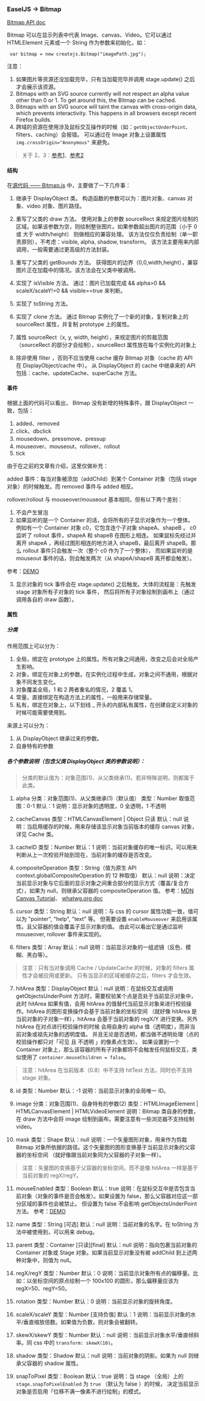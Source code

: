 ### EaselJS -> Bitmap

[Bitmap API doc](http://createjs.com/docs/easeljs/classes/Bitmap.html)

Bitmap 可以在显示列表中代表 Image、canvas、Video。它可以通过 HTMLElement 元素或一个 String 作为参数来初始化，如：

```
 var bitmap = new createjs.Bitmap("imagePath.jpg");
```

注意：
1. 如果图片等资源还没加载完毕，只有当加载完毕并调用 stage.update() 之后才会展示该资源。
2. Bitmaps with an SVG source currently will not respect an alpha value other than 0 or 1. To get around this, the Bitmap can be cached.
3. Bitmaps with an SVG source will taint the canvas with cross-origin data, which prevents interactivity. This happens in all browsers except recent Firefox builds.
4. 跨域的资源在使用涉及鼠标交互操作的时候（如：`getObjectUnderPoint`、filters、caching）会报错。
可以通过在 Image 对象上设置属性 `img.crossOrigin="Anonymous"` 来避免。

> 关于 2、3：[参考1](https://github.com/CreateJS/EaselJS/issues/325)、[参考2](http://stackoverflow.com/questions/25608721/unable-to-preload-and-display-svg-with-createjs)

#### 结构

在[源代码 —— Bitmap.js](http://www.createjs.com/docs/easeljs/files/easeljs_display_Bitmap.js.html)
中，主要做了一下几件事：

1. 继承于 DisplayObject 类。
构造函数的参数可以为：图片对象、canvas 对象、video 对象、图片路径。

2. 重写了父类的 draw 方法。
使用对象上的参数 sourceRect 来规定图片绘制的区域。如果该参数为空，则绘制整张图片。如果参数超出图片的范围（小于 0 或 大于 width/height）
则做相应的兼容处理。
该方法仅仅负责绘制（单一职责原则），不考虑：visible, alpha, shadow, transform。
该方法主要用来内部调用，一般需要通过更高级的方法封装。

3. 重写了父类的 getBounds 方法。
获得图片的边界（0,0,width,height），兼容图片正在加载中的情况。该方法会在父类中被调用。

4. 实现了 isVisible 方法。
通过：图片已加载完成 && alpha>0 && scaleX/scaleY!=0 && visible==true 来判断。

5. 实现了 toString 方法。

6. 实现了 clone 方法。
通过 Bitmap 实例化了一个新的对象，复制对象上的 sourceRect 属性，并复制 prototype 上的属性。

7. 属性 sourceRect（x, y, width, height），来规定图片的剪裁范围（sourceRect 的部分才会绘制），sourceRect 属性放在每个实例化的对象上

8. 除非使用 filter ，否则不应当使用 cache 缓存 Bitmap 对象（cache 的 API 在 DisplayObject/cache 中）。
从 DisplayObject 的 cache 中继承来的 API 包括：cache、updateCache、superCache 方法。


#### 事件

根据上面的代码可以看出， Bitmap 没有新增的特殊事件，跟 DisplayObject 一致，包括：

1. added、removed
2. click、dbclick
3. mousedown、pressmove、pressup
4. mouseover、mouseout、rollover、rollout
5. tick

由于在之前的文章有介绍，这里仅做补充：

added 事件：每当对象被添加（addChild）到某个 Container 对象（包括 stage 对象）的时候触发。而 removed 事件与 added 相反。

rollover/rollout 与 mouseover/mouseout 基本相同，但有以下两个差别：
1. 不会产生冒泡
2. 如果监听的是一个 Container 的话，会将所有的子显示对象作为一个整体。
例如有一个 Container 对象 c0，它包含连个子对象 shapeA、shapeB 。 c0 监听了 rollout 事件，shapeA 和 shapeB 在图形上相连。
如果鼠标先经过并离开 shapeA ，再经过图形相连的地方进入 shapeB，最后离开 shapeB。那么 rollout 事件只会触发一次（整个 c0 作为了一个整体），
而如果监听的是 mouseout 事件的话，则会触发两次（从 shapeA/shapeB 离开都会触发）。

参考：[DEMO](https://jsfiddle.net/tianyn1990/31fdcxok/)

3. 显示对象的 tick 事件会在 stage.update() 之后触发。大体的流程是：先触发 stage 对象所有子对象的 tick 事件，
然后将所有子对象绘制到画布上（通过调用各自的 draw 函数）。


#### 属性

##### 分类

作用范围上可以分为：
1. 全局，绑定在 prototype 上的属性。所有对象之间通用，改变之后会对全局产生影响。
2. 对象，绑定在对象上的参数。在实例化过程中生成，对象之间不通用，根据对象不同发生变化。
3. 对象覆盖全局，1 和 2 两者重名的情况，2 覆盖 1。
4. 常量，直接绑定在构造方法上的属性，一般用来存储常量。
5. 私有，绑定在对象上，以下划线 _ 开头的内部私有属性，在创建自定义对象的时候可能需要使用到。

来源上可以分为：
1. 从 DisplayObject 继承过来的参数。
2. 自身特有的参数

##### 各个参数说明（包含父类 DisplayObject 类的参数说明）：

> 分类的默认值为：对象范围(1)、从父类继承(1)。若非特殊说明，则都属于此类。

1. alpha
分类：对象范围(1)、从父类继承(1)（默认值）
类型：Number
取值范围：0-1
默认：1
说明：显示对象的透明度，0 全透明，1 不透明

2. cacheCanvas
类型：HTMLCanvasElement | Object  只读
默认：null
说明：当启用缓存的时候，用来存储该显示对象当前版本的缓存 canvas 对象，详见 Cache 类。

3. cacheID
类型：Number
默认：1
说明：当前对象缓存的唯一标识。可以用来判断从上一次校验开始到现在，当前对象的缓存是否改变。

4. compositeOperation
类型：String（值为原生 API context.globalCompositeOperation 的 12 种取值）
默认：null
说明：决定当前显示对象与它后面的显示对象之间重合部分的显示方式（覆盖/复合方式），如果为 null，则继承父容器的 compositeOperation 值。
参考：[MDN Canvas Tutorial](https://developer.mozilla.org/zh-CN/docs/Web/API/Canvas_API/Tutorial/Compositing)、
[whatwg.org doc](http://www.whatwg.org/specs/web-apps/current-work/multipage/the-canvas-element.html#compositing)

5. cursor
类型：String
默认：null
说明：与 css 的 cursor 属性功能一致，值可以为 "pointer", "help", "text" 等。
但需要设置 `enableMouseover` 来启用该属性。且父容器的值会覆盖子显示对象的值。
由此可以看出它是通过监听 mouseover, rollover 事件来实现的。

6. filters
类型：Array
默认：null
说明：当前显示对象的一组滤镜（反色、模糊、黑白等）。
> 注意：只有当对象调用 Cache / UpdateCache 的时候，对象的 filters 属性才会被应用或更新。
只有当显示的区域被缓存之后，filters 才会生效。

7. hitArea
类型：DisplayObject
默认：null
说明：在鼠标交互或调用 getObjectsUnderPoint 方法时，需要校验某个点是否处于当前显示对象中，
此时 hitArea 如果有值，会用 hitArea 的值替代当前显示对象来进行校验操作。hitArea 的图形变换操作会基于当前对象的坐标空间
（就好像 hitArea 是当前对象的子对象一样），hitArea 会基于当前对象的 regX/Y 进行变换。另外 hitArea 在对点进行校验操作的时候
会用自身的 alpha 值（透明度），而非当前对象或祖先对象的透明度值。
并且无论是否透明，都当做不透明处理（点的校验操作都只对「可见 且 不透明 」的像素点生效）。
如果设置到一个 Container 对象上，那么该容器的所有子对象都将不会触发任何鼠标交互，类似使用了 `container.mouseChildren = false`。
> 注意：hitArea 在当前版本（0.8）中不支持 hitTest 方法，同时也不支持 stage 对象。

8. id
类型：Number
默认：-1
说明：当前显示对象的全局唯一 ID。

9. image
分类：对象范围(1)、自身特有的参数(2)
类型：HTMLImageElement | HTMLCanvasElement | HTMLVideoElement
说明：Bitmap 类自身的参数，在 draw 方法中会将 image 绘制到画布。需要注意有一些浏览器不支持绘制 video。

10. mask
类型：Shape
默认：null
说明：一个矢量图形对象，用来作为剪裁 Bitmap 对象所依据的路径。这个矢量图的图形变换基于当前显示对象的父容器的坐标空间
（就好像跟当前对象同为父容器的子对象一样）。
> 注意：矢量图的变换基于父容器的坐标空间，而不是像 hitArea 一样是基于当前对象的 regX/regY。

11. mouseEnabled
类型：Boolean
默认：true
说明：在鼠标交互中是否包含当前对象（对象的事件是否会触发）。如果设置为 false，那么父容器对应这一部分区域的事件也会被禁止。
但设置为 false 不会影响 getObjectsUnderPoint 方法。
参考：[DEMO](https://jsfiddle.net/tianyn1990/ewjtx5wu/)

12. name
类型：String [可选]
默认：null
说明：当前对象的名字。在 toString 方法中被使用到，可以用来 debug。

13. parent
类型：Container [只读][final]
默认：null
说明：指向包裹当前对象的 Container 对象或 Stage 对象。如果当前显示对象没有被 addChild 到上述两种对象中，则值为 null。

14. regX/regY
类型：Number
默认：0
说明：当前显示对象所有点的偏移量。比如：以坐标空间的原点绘制一个 100x100 的圆形，那么偏移量应该为 regX=50、regY=50。

15. rotation
类型：Number
默认：0
说明：当前显示对象的旋转角度。

16. scaleX/scaleY
类型：Number [支持负值]
默认：1
说明：当前显示对象的水平/垂直缩放倍数。如果值为负数，则对象会被翻转。

17. skewX/skewY
类型：Number
默认：null
说明：当前显示对象水平/垂直倾斜率。同 css 中的 `transform: skewX(10)`。

18. shadow
类型：Shadow
默认：null
说明：当前对象的阴影。如果为 null 则继承父容器的 shadow 属性。

19. snapToPixel
类型：Boolean
默认：true
说明：当 stage （全局）上的 `stage.snapToPixelEnabled` 为 `true` （默认为 false ）的时候，
决定当前显示对象是否启用「位移不满一像素不进行绘制」的模式。
































